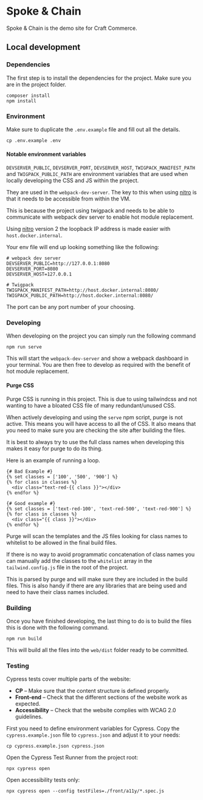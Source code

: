 # Spoke & Chain

Spoke & Chain is the demo site for Craft Commerce.

## Local development

### Dependencies

The first step is to install the dependencies for the project. Make sure you are in the project folder.

```
composer install
npm install
```

### Environment

Make sure to duplicate the `.env.example` file and fill out all the details.

```
cp .env.example .env
```

#### Notable environment variables

`DEVSERVER_PUBLIC`, `DEVSERVER_PORT`, `DEVSERVER_HOST`, `TWIGPACK_MANIFEST_PATH` and `TWIGPACK_PUBLIC_PATH` are environment variables that are used when locally developing the CSS and JS within the project.

They are used in the `webpack-dev-server`. The key to this when using [nitro](https://github.com/craftcms/nitro) is that it needs to be accessible from within the VM.

This is because the project using twigpack and needs to be able to communicate with webpack dev server to enable hot module replacement.

Using [nitro](https://github.com/craftcms/nitro) version 2 the loopback IP address is made easier with `host.docker.internal`.

Your env file will end up looking something like the following:

```
# webpack dev server
DEVSERVER_PUBLIC=http://127.0.0.1:8080
DEVSERVER_PORT=8080
DEVSERVER_HOST=127.0.0.1

# Twigpack
TWIGPACK_MANIFEST_PATH=http://host.docker.internal:8080/
TWIGPACK_PUBLIC_PATH=http://host.docker.internal:8080/
```

The port can be any port number of your choosing.

### Developing

When developing on the project you can simply run the following command

```
npm run serve
```

This will start the `webpack-dev-server` and show a webpack dashboard in your terminal. You are then free to develop as required with the benefit of hot module replacement.

#### Purge CSS

Purge CSS is running in this project. This is due to using tailwindcss and not wanting to have a bloated CSS file of many redundant/unused CSS.

When actively developing and using the `serve` npm script, purge is not active. This means you will have access to all the of CSS. It also means that you need to make sure you are checking the site after building the files.

It is best to always try to use the full class names when developing this makes it easy for purge to do its thing.

Here is an example of running a loop.

```twig
{# Bad Example #}
{% set classes = ['100', '500', '900'] %}
{% for class in classes %}
  <div class="text-red-{{ class }}"></div>	
{% endfor %}

{# Good example #}
{% set classes = ['text-red-100', 'text-red-500', 'text-red-900'] %}
{% for class in classes %}
  <div class="{{ class }}"></div>	
{% endfor %}
```

Purge will scan the templates and the JS files looking for class names to whitelist to be allowed in the final build files.

If there is no way to avoid programmatic concatenation of class names you can manually add the classes to the `whitelist` array in the `tailwind.config.js` file in the root of the project.

This is parsed by purge and will make sure they are included in the build files. This is also handy if there are any libraries that are being used and need to have their class names included.

### Building

Once you have finished developing, the last thing to do is to build the files this is done with the following command.

```
npm run build
```

This will build all the files into the `web/dist` folder ready to be committed.

### Testing

Cypress tests cover multiple parts of the website:
- **CP** – Make sure that the content structure is defined properly.
- **Front-end** – Check that the different sections of the website work as expected.
- **Accessibility** – Check that the website complies with WCAG 2.0 guidelines.

First you need to define environment variables for Cypress. Copy the `cypress.example.json` file to `cypress.json` and adjust it to your needs:
```
cp cypress.example.json cypress.json
```

Open the Cypress Test Runner from the project root:
```
npx cypress open
```

Open accessibility tests only:
```
npx cypress open --config testFiles=./front/a11y/*.spec.js
```